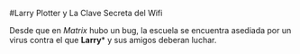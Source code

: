 #Larry Plotter y La Clave Secreta del Wifi

Desde que en *Matrix* hubo un bug, la escuela se encuentra asediada por un virus contra el que **Larry*** y sus amigos deberan luchar.
